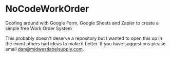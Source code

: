 # NoCodeWorkOrder
Goofing around with Google Form, Google Sheets and Zapier to create a simple free Work Order System

This probably doesn't deserve a repository but I wanted to open this up in the event others had ideas to make it better. If you have suggestions please email dan@midwestlabelsupply.com.
